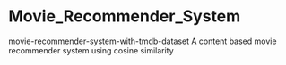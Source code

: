 # Movie_Recommender_System

movie-recommender-system-with-tmdb-dataset
A content based movie recommender system using cosine similarity
